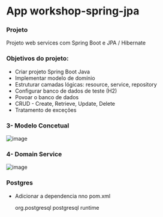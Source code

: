 # App workshop-spring-jpa

### Projeto
Projeto web services com Spring Boot e JPA / Hibernate

### Objetivos do projeto:

* Criar projeto Spring Boot Java
* Implementar modelo de domínio 
* Estruturar camadas lógicas: resource, service, repository 
* Configurar banco de dados de teste (H2) 
* Povoar o banco de dados 
* CRUD - Create, Retrieve, Update, Delete 
* Tratamento de exceções 


### 3- Modelo Concetual
![image](https://github.com/MauroJRamos/workshop-spring-jpa/assets/82981926/97d1be90-afd3-441d-a014-e90401616132)

### 4- Domain Service 
![image](https://github.com/MauroJRamos/workshop-spring-jpa/assets/82981926/410204d4-6018-4812-9afa-44064b8d23d7)

### Postgres
* Adicionar a dependencia nno pom.xml
  
  <dependency>
       <groupId>org.postgresql</groupId>
       <artifactId>postgresql</artifactId>
       <scope>runtime</scope>
  </dependency>


